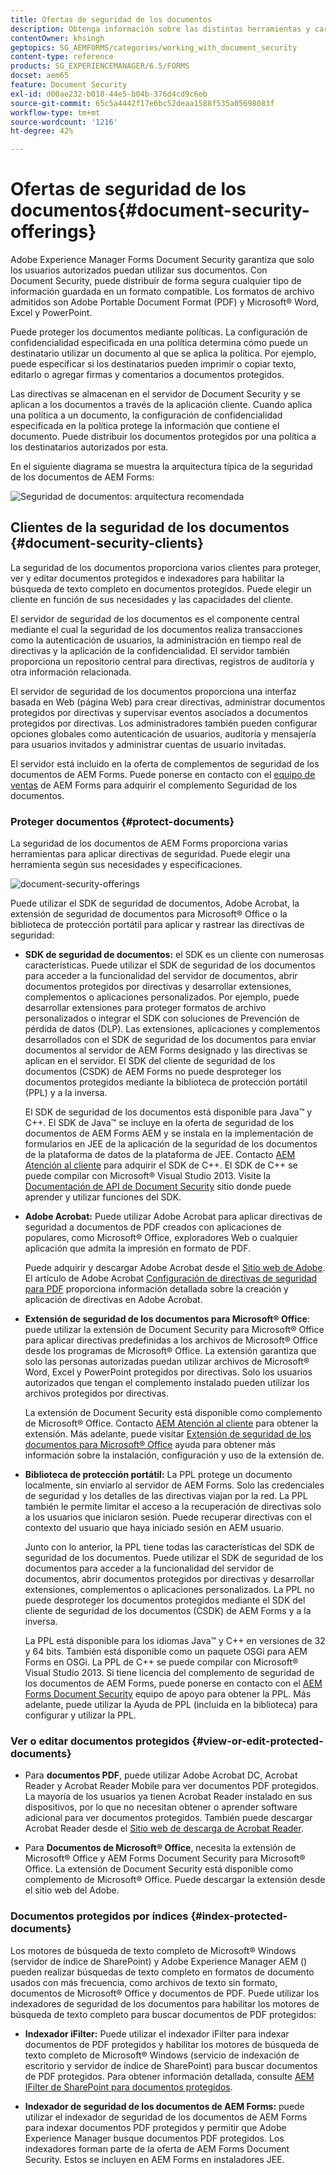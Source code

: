 ```yaml
---
title: Ofertas de seguridad de los documentos
description: Obtenga información sobre las distintas herramientas y características de la seguridad de los documentos de AEM.
contentOwner: khsingh
geptopics: SG_AEMFORMS/categories/working_with_document_security
content-type: reference
products: SG_EXPERIENCEMANAGER/6.5/FORMS
docset: aem65
feature: Document Security
exl-id: d00ae232-b018-44e5-b04b-376d4cd9c6eb
source-git-commit: 65c5a4442f17e6bc52deaa1588f535a05698083f
workflow-type: tm+mt
source-wordcount: '1216'
ht-degree: 42%

---
```


# Ofertas de seguridad de los documentos{#document-security-offerings}

Adobe Experience Manager Forms Document Security garantiza que solo los usuarios autorizados puedan utilizar sus documentos. Con Document Security, puede distribuir de forma segura cualquier tipo de información guardada en un formato compatible. Los formatos de archivo admitidos son Adobe Portable Document Format (PDF) y Microsoft® Word, Excel y PowerPoint.

Puede proteger los documentos mediante políticas. La configuración de confidencialidad especificada en una política determina cómo puede un destinatario utilizar un documento al que se aplica la política. Por ejemplo, puede especificar si los destinatarios pueden imprimir o copiar texto, editarlo o agregar firmas y comentarios a documentos protegidos.

Las directivas se almacenan en el servidor de Document Security y se aplican a los documentos a través de la aplicación cliente. Cuando aplica una política a un documento, la configuración de confidencialidad especificada en la política protege la información que contiene el documento. Puede distribuir los documentos protegidos por una política a los destinatarios autorizados por esta.

En el siguiente diagrama se muestra la arquitectura típica de la seguridad de los documentos de AEM Forms:

![Seguridad de documentos: arquitectura recomendada](do-not-localize/document_security_architecture.png)

## Clientes de la seguridad de los documentos {#document-security-clients}

La seguridad de los documentos proporciona varios clientes para proteger, ver y editar documentos protegidos e indexadores para habilitar la búsqueda de texto completo en documentos protegidos. Puede elegir un cliente en función de sus necesidades y las capacidades del cliente.

El servidor de seguridad de los documentos es el componente central mediante el cual la seguridad de los documentos realiza transacciones como la autenticación de usuarios, la administración en tiempo real de directivas y la aplicación de la confidencialidad. El servidor también proporciona un repositorio central para directivas, registros de auditoría y otra información relacionada.

El servidor de seguridad de los documentos proporciona una interfaz basada en Web (página Web) para crear directivas, administrar documentos protegidos por directivas y supervisar eventos asociados a documentos protegidos por directivas. Los administradores también pueden configurar opciones globales como autenticación de usuarios, auditoría y mensajería para usuarios invitados y administrar cuentas de usuario invitadas.

El servidor está incluido en la oferta de complementos de seguridad de los documentos de AEM Forms. Puede ponerse en contacto con el [equipo de ventas](https://business.adobe.com/request-consultation/experience-cloud.html?s_osc=70114000002JNwKAAW&amp;s_iid=70114000002JHs3AAG) de AEM Forms para adquirir el complemento Seguridad de los documentos.

### Proteger documentos {#protect-documents}

La seguridad de los documentos de AEM Forms proporciona varias herramientas para aplicar directivas de seguridad. Puede elegir una herramienta según sus necesidades y especificaciones.

![document-security-offerings](assets/document-security-offerings.png)

Puede utilizar el SDK de seguridad de documentos, Adobe Acrobat, la extensión de seguridad de documentos para Microsoft® Office o la biblioteca de protección portátil para aplicar y rastrear las directivas de seguridad:

* **SDK de seguridad de documentos:** el SDK es un cliente con numerosas características. Puede utilizar el SDK de seguridad de los documentos para acceder a la funcionalidad del servidor de documentos, abrir documentos protegidos por directivas y desarrollar extensiones, complementos o aplicaciones personalizados. Por ejemplo, puede desarrollar extensiones para proteger formatos de archivo personalizados o integrar el SDK con soluciones de Prevención de pérdida de datos (DLP). Las extensiones, aplicaciones y complementos desarrollados con el SDK de seguridad de los documentos para enviar documentos al servidor de AEM Forms designado y las directivas se aplican en el servidor. El SDK del cliente de seguridad de los documentos (CSDK) de AEM Forms no puede desproteger los documentos protegidos mediante la biblioteca de protección portátil (PPL) y a la inversa.

  El SDK de seguridad de los documentos está disponible para Java™ y C++. El SDK de Java™ se incluye en la oferta de seguridad de los documentos de AEM Forms AEM y se instala en la implementación de formularios en JEE de la aplicación de la seguridad de los documentos de la plataforma de datos de la plataforma de JEE. Contacto [AEM Atención al cliente](https://experienceleague.adobe.com/?support-solution=General&amp;support-tab=home&amp;lang=es#support) para adquirir el SDK de C++. El SDK de C++ se puede compilar con Microsoft® Visual Studio 2013. Visite la [Documentación de API de Document Security](https://help.adobe.com/en_US/livecycle/11.0/Services/WS92d06802c76abadb76c48dfe12dbeb3e281-7ff0.2.html) sitio donde puede aprender y utilizar funciones del SDK.

* **Adobe Acrobat:** Puede utilizar Adobe Acrobat para aplicar directivas de seguridad a documentos de PDF creados con aplicaciones de  populares, como Microsoft® Office, exploradores Web o cualquier aplicación que admita la impresión en formato de PDF.

  Puede adquirir y descargar Adobe Acrobat desde el [Sitio web de Adobe](https://www.adobe.com/acrobat/free-trial-download.html). El artículo de Adobe Acrobat [Configuración de directivas de seguridad para PDF](https://helpx.adobe.com/es/acrobat/using/setting-security-policies-pdfs.html) proporciona información detallada sobre la creación y aplicación de directivas en Adobe Acrobat.

* **Extensión de seguridad de los documentos para Microsoft® Office**: puede utilizar la extensión de Document Security para Microsoft® Office para aplicar directivas predefinidas a los archivos de Microsoft® Office desde los programas de Microsoft® Office. La extensión garantiza que solo las personas autorizadas puedan utilizar archivos de Microsoft® Word, Excel y PowerPoint protegidos por directivas. Solo los usuarios autorizados que tengan el complemento instalado pueden utilizar los archivos protegidos por directivas.

  La extensión de Document Security está disponible como complemento de Microsoft® Office. Contacto [AEM Atención al cliente](https://helpx.adobe.com/ca/marketing-cloud/contact-support.html) para obtener la extensión. Más adelante, puede visitar [Extensión de seguridad de los documentos para Microsoft® Office](https://experienceleague.adobe.com/docs/experience-manager-document-security/using/download-installer.html?lang=es) ayuda para obtener más información sobre la instalación, configuración y uso de la extensión de.

* **Biblioteca de protección portátil:** La PPL protege un documento localmente, sin enviarlo al servidor de AEM Forms. Solo las credenciales de seguridad y los detalles de las directivas viajan por la red. La PPL también le permite limitar el acceso a la recuperación de directivas solo a los usuarios que iniciaron sesión. Puede recuperar directivas con el contexto del usuario que haya iniciado sesión en AEM usuario.

  Junto con lo anterior, la PPL tiene todas las características del SDK de seguridad de los documentos. Puede utilizar el SDK de seguridad de los documentos para acceder a la funcionalidad del servidor de documentos, abrir documentos protegidos por directivas y desarrollar extensiones, complementos o aplicaciones personalizados. La PPL no puede desproteger los documentos protegidos mediante el SDK del cliente de seguridad de los documentos (CSDK) de AEM Forms y a la inversa.

  La PPL está disponible para los idiomas Java™ y C++ en versiones de 32 y 64 bits. También está disponible como un paquete OSGi para AEM Forms en OSGi. La PPL de C++ se puede compilar con Microsoft® Visual Studio 2013. Si tiene licencia del complemento de seguridad de los documentos de AEM Forms, puede ponerse en contacto con el [AEM Forms Document Security](https://experienceleague.adobe.com/?support-solution=General&amp;support-tab=home&amp;lang=es#support) equipo de apoyo para obtener la PPL. Más adelante, puede utilizar la Ayuda de PPL (incluida en la biblioteca) para configurar y utilizar la PPL.

### Ver o editar documentos protegidos {#view-or-edit-protected-documents}

* Para **documentos PDF**, puede utilizar Adobe Acrobat DC, Acrobat Reader y Acrobat Reader Mobile para ver documentos PDF protegidos. La mayoría de los usuarios ya tienen Acrobat Reader instalado en sus dispositivos, por lo que no necesitan obtener o aprender software adicional para ver documentos protegidos. También puede descargar Acrobat Reader desde el [Sitio web de descarga de Acrobat Reader](https://get.adobe.com/es/reader/).

* Para **Documentos de Microsoft® Office**, necesita la extensión de Microsoft® Office y AEM Forms Document Security para Microsoft® Office. La extensión de Document Security está disponible como complemento de Microsoft® Office. Puede descargar la extensión desde el sitio web del Adobe.

### Documentos protegidos por índices {#index-protected-documents}

Los motores de búsqueda de texto completo de Microsoft® Windows (servidor de índice de SharePoint) y Adobe Experience Manager AEM () pueden realizar búsquedas de texto completo en formatos de documento usados con más frecuencia, como archivos de texto sin formato, documentos de Microsoft® Office y documentos de PDF. Puede utilizar los indexadores de seguridad de los documentos para habilitar los motores de búsqueda de texto completo para buscar documentos de PDF protegidos:

* **Indexador iFilter:** Puede utilizar el indexador iFilter para indexar documentos de PDF protegidos y habilitar los motores de búsqueda de texto completo de Microsoft® Windows (servicio de indexación de escritorio y servidor de índice de SharePoint) para buscar documentos de PDF protegidos. Para obtener información detallada, consulte [AEM IFilter de SharePoint para documentos protegidos](assets/sharepoint-ifilter-doc-security.pdf).

* **Indexador de seguridad de los documentos de AEM Forms:** puede utilizar el indexador de seguridad de los documentos de AEM Forms para indexar documentos PDF protegidos y permitir que Adobe Experience Manager busque documentos PDF protegidos. Los indexadores forman parte de la oferta de AEM Forms Document Security. Estos se incluyen en AEM Forms en instaladores JEE.
